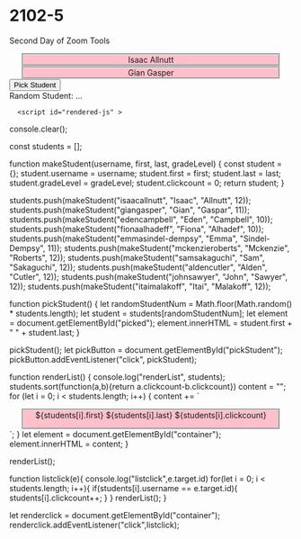 # 2102-5
Second Day of Zoom Tools 
<!DOCTYPE html>
<html lang="en" >

<head>

  <meta charset="UTF-8">
  
<link rel="apple-touch-icon" type="image/png" href="https://cpwebassets.codepen.io/assets/favicon/apple-touch-icon-5ae1a0698dcc2402e9712f7d01ed509a57814f994c660df9f7a952f3060705ee.png" />
<meta name="apple-mobile-web-app-title" content="CodePen">

<link rel="shortcut icon" type="image/x-icon" href="https://cpwebassets.codepen.io/assets/favicon/favicon-aec34940fbc1a6e787974dcd360f2c6b63348d4b1f4e06c77743096d55480f33.ico" />

<link rel="mask-icon" type="" href="https://cpwebassets.codepen.io/assets/favicon/logo-pin-8f3771b1072e3c38bd662872f6b673a722f4b3ca2421637d5596661b4e2132cc.svg" color="#111" />


  <title>CodePen - 2101-5</title>
  
  
  
  
<style>
.student{
  background:Pink;
  border-style:groove;
  text-align:center;
  width:90%;
  margin:auto;
}
</style>

  
  
  
  

</head>

<body translate="no" >
  <div id="container">
  <div class="student" id="isaacallnutt">
    Isaac Allnutt
  </div>
    <div class="student" id="giangaspar">
    Gian Gasper
  </div>
</div>

<button id="pickStudent">
  Pick Student
</button>
<div>
  Random Student: <span id="picked">...</span>
</div>
  
  
      <script id="rendered-js" >
console.clear();

const students = [];

function makeStudent(username, first, last, gradeLevel) {
  const student = {};
  student.username = username;
  student.first = first;
  student.last = last;
  student.gradeLevel = gradeLevel;
  student.clickcount = 0;
  return student;
}

students.push(makeStudent("isaacallnutt", "Isaac", "Allnutt", 12));
students.push(makeStudent("giangasper", "Gian", "Gaspar", 11));
students.push(makeStudent("edencampbell", "Eden", "Campbell", 10));
students.push(makeStudent("fionaalhadeff", "Fiona", "Alhadef", 10));
students.push(makeStudent("emmasindel-dempsy", "Emma", "Sindel-Dempsy", 11));
students.push(makeStudent("mckenzieroberts", "Mckenzie", "Roberts", 12));
students.push(makeStudent("samsakaguchi", "Sam", "Sakaguchi", 12));
students.push(makeStudent("aldencutler", "Alden", "Cutler", 12));
students.push(makeStudent("johnsawyer", "John", "Sawyer", 12));
students.push(makeStudent("itaimalakoff", "Itai", "Malakoff", 12));









function pickStudent() {
  let randomStudentNum = Math.floor(Math.random() * students.length);
  let student = students[randomStudentNum];
  let element = document.getElementById("picked");
  element.innerHTML = student.first + " " + student.last;
}

pickStudent();
let pickButton = document.getElementById("pickStudent");
pickButton.addEventListener("click", pickStudent);

function renderList() {
  console.log("renderList", students);
  students.sort(function(a,b){return a.clickcount-b.clickcount})
  content = "";
  for (let i = 0; i < students.length; i++) {
    content += `<div class="student" id="${students[i].username}">
    ${students[i].first} ${students[i].last} ${students[i].clickcount}
  </div>`;
  }
  let element = document.getElementById("container");
  element.innerHTML = content;
}

renderList();

function listclick(e){
  console.log("listclick",e.target.id)
  for(let i = 0; i < students.length; i++){
    if(students[i].username == e.target.id){
      students[i].clickcount++;
    }
  }
  renderList();
}

let renderclick = document.getElementById("container");
renderclick.addEventListener("click",listclick);
    </script>

  

</body>

</html>
